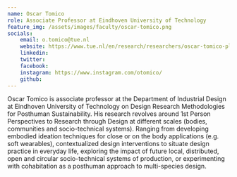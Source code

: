 ```yaml
---
name: Oscar Tomico
role: Associate Professor at Eindhoven University of Technology
feature_img: /assets/images/faculty/oscar-tomico.png
socials:
    email: o.tomico@tue.nl
    website: https://www.tue.nl/en/research/researchers/oscar-tomico-plasencia
    linkedin:
    twitter:
    facebook:
    instagram: https://www.instagram.com/otomico/
    github:
---
```


Oscar Tomico is associate professor at the Department of Industrial Design at Eindhoven University of Technology on Design Research Methodologies for Posthuman Sustainability. His research revolves around 1st Person Perspectives to Research through Design at different scales (bodies, communities and socio-technical systems). Ranging from developing embodied ideation techniques for close or on the body applications (e.g. soft wearables), contextualized design interventions to situate design practice in everyday life, exploring the impact of future local, distributed, open and circular socio-technical systems of production, or experimenting with cohabitation as a posthuman approach to multi-species design.